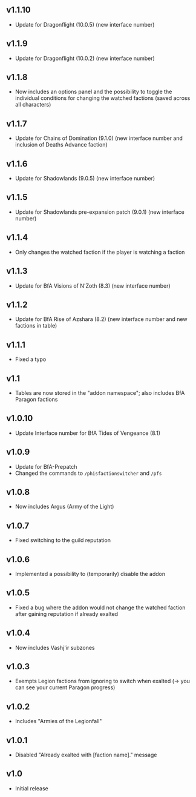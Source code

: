 ## v1.1.10
- Update for Dragonflight (10.0.5) (new interface number)

## v1.1.9
- Update for Dragonflight (10.0.2) (new interface number)

## v1.1.8
- Now includes an options panel and the possibility to toggle the individual conditions for changing the watched factions (saved across all characters)

## v1.1.7
- Update for Chains of Domination (9.1.0) (new interface number and inclusion of Deaths Advance faction)

## v1.1.6
- Update for Shadowlands (9.0.5) (new interface number)

## v1.1.5
- Update for Shadowlands pre-expansion patch (9.0.1) (new interface number)

## v1.1.4
- Only changes the watched faction if the player is watching a faction

## v1.1.3
- Update for BfA Visions of N'Zoth (8.3) (new interface number)

## v1.1.2
- Update for BfA Rise of Azshara (8.2) (new interface number and new factions in table)

## v1.1.1
- Fixed a typo

## v1.1
- Tables are now stored in the "addon namespace"; also includes BfA Paragon factions

## v1.0.10
- Update Interface number for BfA Tides of Vengeance (8.1)

## v1.0.9
- Update for BfA-Prepatch
- Changed the commands to `/phisfactionswitcher` and `/pfs`

## v1.0.8
- Now includes Argus (Army of the Light)

## v1.0.7
- Fixed switching to the guild reputation

## v1.0.6
- Implemented a possibility to (temporarily) disable the addon

## v1.0.5
- Fixed a bug where the addon would not change the watched faction after gaining reputation if already exalted

## v1.0.4
- Now includes Vashj'ir subzones

## v1.0.3
- Exempts Legion factions from ignoring to switch when exalted (-> you can see your current Paragon progress)

## v1.0.2
- Includes "Armies of the Legionfall"

## v1.0.1
- Disabled "Already exalted with [faction name]." message

## v1.0
- Initial release
